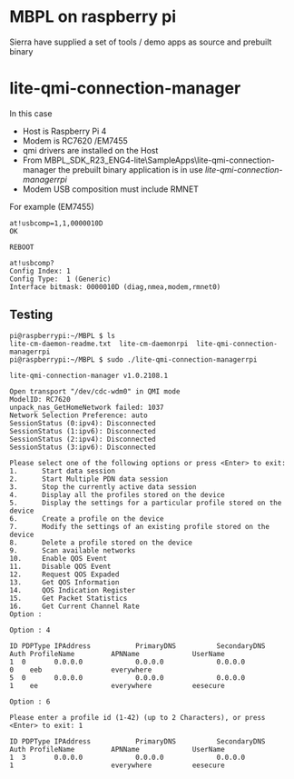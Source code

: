 # MBPL on raspberry pi

Sierra have supplied a set of tools / demo apps as source and prebuilt binary


# lite-qmi-connection-manager

In this case

* Host is Raspberry Pi 4
* Modem is RC7620 /EM7455
* qmi drivers are installed on the Host
* From MBPL_SDK_R23_ENG4-lite\SampleApps\lite-qmi-connection-manager the prebuilt binary application is in use *lite-qmi-connection-managerrpi*
* Modem USB composition must include RMNET

For example (EM7455)
```
at!usbcomp=1,1,0000010D
OK

REBOOT

at!usbcomp?
Config Index: 1
Config Type:  1 (Generic)
Interface bitmask: 0000010D (diag,nmea,modem,rmnet0)
```

## Testing
```
pi@raspberrypi:~/MBPL $ ls
lite-cm-daemon-readme.txt  lite-cm-daemonrpi  lite-qmi-connection-managerrpi
pi@raspberrypi:~/MBPL $ sudo ./lite-qmi-connection-managerrpi

lite-qmi-connection-manager v1.0.2108.1

Open transport "/dev/cdc-wdm0" in QMI mode
ModelID: RC7620
unpack_nas_GetHomeNetwork failed: 1037
Network Selection Preference: auto
SessionStatus (0:ipv4): Disconnected
SessionStatus (1:ipv6): Disconnected
SessionStatus (2:ipv4): Disconnected
SessionStatus (3:ipv6): Disconnected

Please select one of the following options or press <Enter> to exit:
1.      Start data session
2.      Start Multiple PDN data session
3.      Stop the currently active data session
4.      Display all the profiles stored on the device
5.      Display the settings for a particular profile stored on the device
6.      Create a profile on the device
7.      Modify the settings of an existing profile stored on the device
8.      Delete a profile stored on the device
9.      Scan available networks
10.     Enable QOS Event
11.     Disable QOS Event
12.     Request QOS Expaded
13.     Get QOS Information
14.     QOS Indication Register
15.     Get Packet Statistics
16.     Get Current Channel Rate
Option :
```

```
Option : 4

ID PDPType IPAddress           PrimaryDNS          SecondaryDNS        Auth ProfileName         APNName             UserName
1  0       0.0.0.0             0.0.0.0             0.0.0.0             0    eeb                 everywhere
5  0       0.0.0.0             0.0.0.0             0.0.0.0             1    ee                  everywhere          eesecure
```

```
Option : 6

Please enter a profile id (1-42) (up to 2 Characters), or press <Enter> to exit: 1

ID PDPType IPAddress           PrimaryDNS          SecondaryDNS        Auth ProfileName         APNName             UserName
1  3       0.0.0.0             0.0.0.0             0.0.0.0             1                        everywhere          eesecure
```
